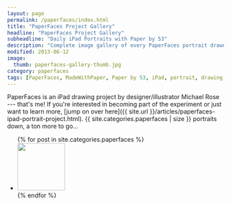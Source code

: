 ```yaml
---
layout: page
permalink: /paperfaces/index.html
title: "PaperFaces Project Gallery"
headline: "PaperFaces Project Gallery"
subheadline: "Daily iPad Portraits with Paper by 53"
description: "Complete image gallery of every PaperFaces portrait drawn by Michael Rose using Paper by 53."
modified: 2013-06-12
image: 
  thumb: paperfaces-gallery-thumb.jpg
category: paperfaces
tags: [PaperFaces, MadeWithPaper, Paper by 53, iPad, portrait, drawing, illustration, painting, Michael Rose]
---
```


PaperFaces is an iPad drawing project by designer/illustrator Michael Rose --- that's me! If you're interested in becoming part of the experiment or just want to learn more, [jump on over here]({{ site.url }}/articles/paperfaces-ipad-portrait-project.html). {{ site.categories.paperfaces | size }} portraits down, a ton more to go...

<ul class="recent-grid unstyled-list">
{% for post in site.categories.paperfaces %}
	<li><a href="{{ site.url }}{{ post.url }}" title="{{ post.title }}"><img src="{{ site.url }}/images/{{ post.thumb }}" alt="" width="110" height="110" /></a></li>
	{% endfor %}
</ul>